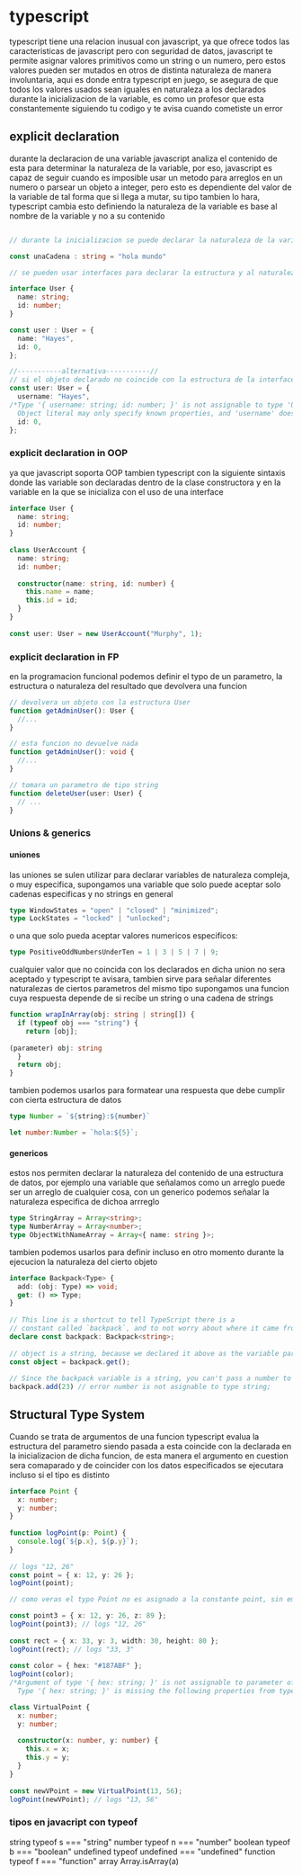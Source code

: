 # typescript

typescript tiene una relacion inusual con javascript, ya que ofrece todos las caracteristicas de javascript pero con seguridad de datos, javascript te permite asignar valores primitivos como un string o un numero, pero estos valores pueden ser mutados en otros de distinta naturaleza de manera involuntaria, aqui es donde entra typescript en juego, se asegura de que todos los valores usados sean iguales en naturaleza a los declarados durante la inicializacion de la variable, es como un profesor que esta constantemente siguiendo tu codigo y te avisa cuando cometiste un error

## explicit declaration

durante la declaracion de una variable javascript analiza el contenido de esta para determinar la naturaleza de la variable, por eso, javascript es capaz de seguir cuando es imposible usar un metodo para arreglos en un numero o parsear un objeto a integer, pero esto es dependiente del valor de la variable de tal forma que si llega a mutar, su tipo tambien lo hara, typescript cambia esto definiendo la naturaleza de la variable es base al nombre de la variable y no a su contenido

```ts

// durante la inicializacion se puede declarar la naturaleza de la variable

const unaCadena : string = "hola mundo"

// se pueden usar interfaces para declarar la estructura y al naturaleza de las entradas de un objeto

interface User {
  name: string;
  id: number;
}

const user : User = {
  name: "Hayes",
  id: 0,
};

//-----------alternativa-----------//
// si el objeto declarado no coincide con la estructura de la interface ys te avisara
const user: User = {
  username: "Hayes",
/*Type '{ username: string; id: number; }' is not assignable to type 'User'.
  Object literal may only specify known properties, and 'username' does not exist in type 'User'.*/
  id: 0,
};
```

### explicit declaration in OOP

ya que javascript soporta OOP tambien typescript con la siguiente sintaxis donde las variable son declaradas dentro de la clase constructora y en la variable en la que se inicializa con el uso de una interface

```ts
interface User {
  name: string;
  id: number;
}
 
class UserAccount {
  name: string;
  id: number;
 
  constructor(name: string, id: number) {
    this.name = name;
    this.id = id;
  }
}
 
const user: User = new UserAccount("Murphy", 1);
```

### explicit declaration in FP

en la programacion funcional podemos definir el typo de un parametro, la estructura o naturaleza del resultado que devolvera una funcion 

```ts
// devolvera un objeto con la estructura User
function getAdminUser(): User {
  //...
}

// esta funcion no devuelve nada
function getAdminUser(): void {
  //...
}

// tomara un parametro de tipo string
function deleteUser(user: User) {
  // ...
}
```

### Unions & generics

#### uniones

las uniones se sulen utilizar para declarar variables de naturaleza compleja, o muy especifica, supongamos una variable que solo puede aceptar solo cadenas especificas y no strings en general

```ts
type WindowStates = "open" | "closed" | "minimized";
type LockStates = "locked" | "unlocked";
```

o una que solo pueda aceptar valores numericos especificos:
```ts
type PositiveOddNumbersUnderTen = 1 | 3 | 5 | 7 | 9;
```

cualquier valor que no coincida con los declarados en dicha union no sera aceptado y typescript te avisara, tambien sirve para señalar diferentes naturalezas de ciertos parametros del mismo tipo supongamos una funcion cuya respuesta depende de si recibe un string o una cadena de strings 
```ts
function wrapInArray(obj: string | string[]) {
  if (typeof obj === "string") {
    return [obj];
            
(parameter) obj: string
  }
  return obj;
}
```

tambien podemos usarlos para formatear una respuesta que debe cumplir con cierta estructura de datos
```ts
type Number = `${string}:${number}`

let number:Number = `hola:${5}`;
```

#### genericos

estos nos permiten declarar la naturaleza del contenido de una estructura de datos, por ejemplo una variable que señalamos como un arreglo puede ser un arreglo de cualquier cosa, con un generico podemos señalar la naturaleza especifica de dichoa arrreglo 
```ts
type StringArray = Array<string>;
type NumberArray = Array<number>;
type ObjectWithNameArray = Array<{ name: string }>;
```

tambien podemos usarlos para definir incluso en otro momento durante la ejecucion la naturaleza del cierto objeto
```ts
interface Backpack<Type> {
  add: (obj: Type) => void;
  get: () => Type;
}
 
// This line is a shortcut to tell TypeScript there is a
// constant called `backpack`, and to not worry about where it came from.
declare const backpack: Backpack<string>;
 
// object is a string, because we declared it above as the variable part of Backpack.
const object = backpack.get();
 
// Since the backpack variable is a string, you can't pass a number to the add function.
backpack.add(23) // error number is not asignable to type string;
```

## Structural Type System

Cuando se trata de argumentos de una funcion typescript evalua la estructura del parametro siendo pasada a esta coincide con la declarada en la inicializacion de dicha funcion, de esta manera el argumento en cuestion sera comaparado y de coincider con los datos especificados se ejecutara incluso si el tipo es distinto

```ts
interface Point {
  x: number;
  y: number;
}
 
function logPoint(p: Point) {
  console.log(`${p.x}, ${p.y}`);
}
 
// logs "12, 26"
const point = { x: 12, y: 26 };
logPoint(point);

// como veras el typo Point no es asignado a la constante point, sin embargo si es asignado al parametro por default de la funcion, lo que hara que esta busque los valores pertenecientes a la interfas y sera los que tomara durante la ejecucion

const point3 = { x: 12, y: 26, z: 89 };
logPoint(point3); // logs "12, 26"
 
const rect = { x: 33, y: 3, width: 30, height: 80 };
logPoint(rect); // logs "33, 3"
 
const color = { hex: "#187ABF" };
logPoint(color);
/*Argument of type '{ hex: string; }' is not assignable to parameter of type 'Point'.
  Type '{ hex: string; }' is missing the following properties from type 'Point': x, y*/

class VirtualPoint {
  x: number;
  y: number;
 
  constructor(x: number, y: number) {
    this.x = x;
    this.y = y;
  }
}
 
const newVPoint = new VirtualPoint(13, 56);
logPoint(newVPoint); // logs "13, 56"
```

### tipos en javacript con typeof

string	typeof s === "string"
number	typeof n === "number"
boolean	typeof b === "boolean"
undefined	typeof undefined === "undefined"
function	typeof f === "function"
array	Array.isArray(a)
